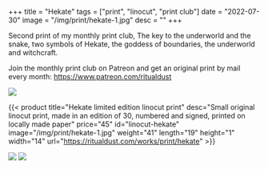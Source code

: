 +++
title = "Hekate"
tags = ["print", "linocut", "print club"]
date = "2022-07-30"
image = "/img/print/hekate-1.jpg"
desc = ""
+++

Second print of my monthly print club, The key to the underworld and the snake, two symbols of Hekate, the goddess of boundaries, the underworld and witchcraft.

Join the monthly print club on Patreon and get an original print by mail every month: https://www.patreon.com/ritualdust

![](/img/print/henbane-1.jpg)

{{< product title="Hekate limited edition linocut print" desc="Small original linocut print, made in an edition of 30, numbered and signed, printed on locally made paper" price="45" id="linocut-hekate" image="/img/print/hekate-1.jpg" weight="41" length="19" height="1" width="14" url="https://ritualdust.com/works/print/hekate" >}}

![](/img/print/hekate-2.jpg)
![](/img/print/hekate-3.jpg)
